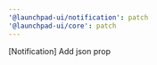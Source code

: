 ```yaml
---
'@launchpad-ui/notification': patch
'@launchpad-ui/core': patch
---
```


[Notification] Add json prop
